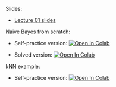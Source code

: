 Slides:
* [Lecture 01 slides](https://github.com/girafe-ai/ml-course/blob/22f_basic/week0_01_org_knn_and_naive_bayes/made_ml_f21_lect001_intro_knn_naive_bayes.pdf)


Naive Bayes from scratch:

* Self-practice version: [![Open In Colab](https://colab.research.google.com/assets/colab-badge.svg)](https://colab.research.google.com/github/girafe-ai/ml-course/blob/22f_basic/week0_01_naive_bayes/week0_01_01_naive_bayes.ipynb)

* Solved version: [![Open In Colab](https://colab.research.google.com/assets/colab-badge.svg)](https://colab.research.google.com/github/girafe-ai/ml-course/blob/22f_basic/week0_01_naive_bayes/week0_01_01_naive_bayes__completed.ipynb)

kNN example:

* Self-practice version: [![Open In Colab](https://colab.research.google.com/assets/colab-badge.svg)](https://github.com/girafe-ai/ml-course/blob/22f_basic/week0_01_org_knn_and_naive_bayes/week0_01_02_knn_practice.ipynb)
